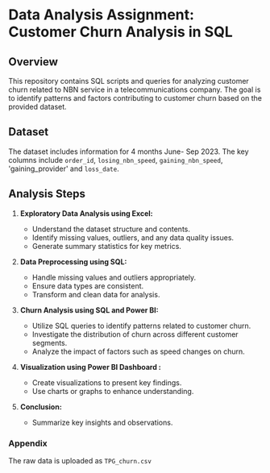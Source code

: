 # Data Analysis Assignment: Customer Churn Analysis in SQL

## Overview

This repository contains SQL scripts and queries for analyzing customer churn related to NBN service in a telecommunications company. The goal is to identify patterns and factors contributing to customer churn based on the provided dataset.

## Dataset

The dataset includes information for 4 months June- Sep 2023. The key columns include `order_id`, `losing_nbn_speed`, `gaining_nbn_speed`, 'gaining_provider' and `loss_date`. 

## Analysis Steps

1. **Exploratory Data Analysis using Excel:**
   - Understand the dataset structure and contents.
   - Identify missing values, outliers, and any data quality issues.
   - Generate summary statistics for key metrics.

2. **Data Preprocessing using SQL:**
   - Handle missing values and outliers appropriately.
   - Ensure data types are consistent.
   - Transform and clean data for analysis.

3. **Churn Analysis using SQL and Power BI:**
   - Utilize SQL queries to identify patterns related to customer churn.
   - Investigate the distribution of churn across different customer segments.
   - Analyze the impact of factors such as speed changes on churn.

4. **Visualization using Power BI Dashboard :**
   - Create visualizations to present key findings.
   - Use charts or graphs to enhance understanding.

6. **Conclusion:**
   - Summarize key insights and observations.

### Appendix
The raw data is uploaded as `TPG_churn.csv`
